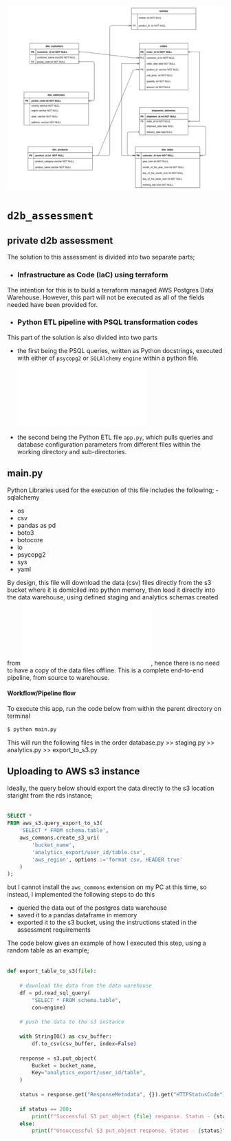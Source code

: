 <p>
<img src = "/images/data model.png" alt="Data2Bots LinkedIn Logo"/>
</p>

# `d2b_assessment`
## private d2b assessment

The solution to this assessment is divided into two separate parts;

- ### Infrastructure as Code (IaC) using terraform
The intention for this is to build a terraform managed AWS Postgres Data Warehouse. However, this part will not be executed as all of the fields needed have been provided for.

- ### Python ETL pipeline with PSQL transformation codes
This part of the solution is also divided into two parts

- the first being the PSQL queries, written as Python docstrings, executed with either of `psycopg2` or `SQLAlchemy` `engine` within a python file. ![More information here](/sql_queries/SQL%20README.md)

- the second being the Python ETL file `app.py`, which pulls queries and database configuration parameters from different files within the working directory and sub-directories. 

## main.py

Python Libraries used for the execution of this file includes the following;
-sqlalchemy
- os
- csv
- pandas as pd
- boto3
- botocore
- io
- psycopg2
- sys
- yaml

By design, this file will download the data (csv) files directly from the s3 bucket where it is domiciled into python memory, then load it directly into the data warehouse, using defined staging and analytics schemas created from ![schema_query.py](/sql_queries/schema_query.py), hence there is no need to have a copy of the data files offline. This is a complete end-to-end pipeline, from source to warehouse. 

#### Workflow/Pipeline flow

To execute this app, run the code below from within the parent directory on terminal

```sh
$ python main.py
```

This will run the following files in the order
database.py >> staging.py >> analytics.py >> export_to_s3.py


## Uploading to AWS s3 instance

Ideally, the query below should export the data directly to the s3 location staright from the rds instance;

```sql

SELECT * 
FROM aws_s3.query_export_to_s3(
    'SELECT * FROM schema.table', 
    aws_commons.create_s3_uri(
        'bucket_name', 
        'analytics_export/user_id/table.csv', 
        'aws_region', options :='format csv, HEADER true'
    )
);
```

but I cannot install the `aws_commons` extension on my PC at this time, so instead, I implemented the following steps to do this

- queried the data out of the postgres data warehouse
- saved it to a pandas dataframe in memory
- exported it to the s3 bucket, using the instructions stated in the assessment requirements

The code below gives an example of how I executed this step, using a random table as an example;

```python

def export_table_to_s3(file):

    # download the data from the data warehouse
    df = pd.read_sql_query(
        "SELECT * FROM schema.table", 
        con=engine)

    # push the data to the s3 instance

    with StringIO() as csv_buffer:
        df.to_csv(csv_buffer, index=False)

    response = s3.put_object(
        Bucket = bucket_name, 
        Key="analytics_export/user_id/table",
    )

    status = response.get("ResponseMetadata", {}).get("HTTPStatusCode")

    if status == 200:
        print(f"Successful S3 put_object {file} response. Status - {status}")
    else:
        print(f"Unsuccessful S3 put_object response. Status - {status}")

```
